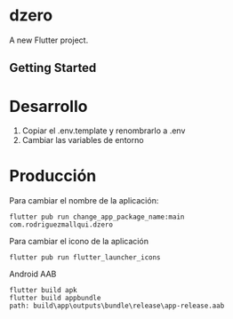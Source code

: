 # dzero

A new Flutter project.

## Getting Started

# Desarrollo
1. Copiar el .env.template y renombrarlo a .env
2. Cambiar las variables de entorno

# Producción
Para cambiar el nombre de la aplicación:
```
flutter pub run change_app_package_name:main com.rodriguezmallqui.dzero
```

Para cambiar el icono de la aplicación
```
flutter pub run flutter_launcher_icons
```

Android AAB
```
flutter build apk
flutter build appbundle
path: build\app\outputs\bundle\release\app-release.aab
```